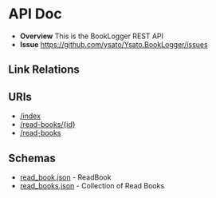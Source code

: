 # API Doc

* **Overview** This is the BookLogger REST API
* **Issue** <a href="https://github.com/ysato/Ysato.BookLogger/issues">https://github.com/ysato/Ysato.BookLogger/issues</a>

## Link Relations


## URIs

* [/index](uri/index.md)
* [/read-books/{id}](uri/read-book.md)
* [/read-books](uri/read-books.md)

## Schemas

* [read_book.json](schema/read_book.json) - ReadBook
* [read_books.json](schema/read_books.json) - Collection of Read Books
